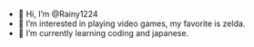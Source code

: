 - 👋 Hi, I’m @Rainy1224
- 👀 I’m interested in playing video games, my favorite is zelda.
- 🌱 I’m currently learning coding and japanese.
<!--
- 💞️ I’m looking to collaborate on ...
- 📫 How to reach me ...
-->


<!---
Rainy1224/Rainy1224 is a ✨ special ✨ repository because its `README.md` (this file) appears on your GitHub profile.
You can click the Preview link to take a look at your changes.
--->
